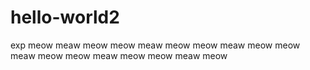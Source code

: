 # hello-world2
exp
meow meaw meow 
meow meaw meow
meow meaw meow
meow meaw meow
meow meaw meow
meow meaw meow
